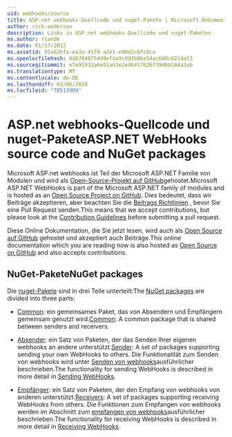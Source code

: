 ```yaml
---
uid: webhooks/source
title: ASP.net webhooks-Quellcode und nuget-Pakete | Microsoft-Dokumentation
author: rick-anderson
description: Links zu ASP.net webhooks-Quellcode und nuget-Paketen
ms.author: riande
ms.date: 01/17/2012
ms.assetid: 91a62bfa-ea3a-41f9-a2e1-e90d2c8fc8ca
ms.openlocfilehash: 8d07848754d9efda9c893b8ba54ac6d0c0214a53
ms.sourcegitcommit: e7e91932a6e91a63e2e46417626f39d6b244a3ab
ms.translationtype: MT
ms.contentlocale: de-DE
ms.lasthandoff: 03/06/2020
ms.locfileid: "78513909"
---
```

# <a name="aspnet-webhooks-source-code-and-nuget-packages"></a><span data-ttu-id="d765b-103">ASP.net webhooks-Quellcode und nuget-Pakete</span><span class="sxs-lookup"><span data-stu-id="d765b-103">ASP.NET WebHooks source code and NuGet packages</span></span>

<span data-ttu-id="d765b-104">Microsoft ASP.net webhooks ist Teil der Microsoft ASP.NET Familie von Modulen und wird als [Open-Source-Projekt auf GitHub](https://github.com/aspnet/WebHooks)gehostet.</span><span class="sxs-lookup"><span data-stu-id="d765b-104">Microsoft ASP.NET WebHooks is part of the Microsoft ASP.NET family of modules and is hosted as an [Open Source Project on GitHub](https://github.com/aspnet/WebHooks).</span></span> <span data-ttu-id="d765b-105">Dies bedeutet, dass wir Beiträge akzeptieren, aber beachten Sie die [Beitrags Richtlinien](https://github.com/aspnet/Home/blob/master/CONTRIBUTING.md) , bevor Sie eine Pull Request senden.</span><span class="sxs-lookup"><span data-stu-id="d765b-105">This means that we accept contributions, but please look at the [Contribution Guidelines](https://github.com/aspnet/Home/blob/master/CONTRIBUTING.md) before submitting a pull request.</span></span>

<span data-ttu-id="d765b-106">Diese Online Dokumentation, die Sie jetzt lesen, wird auch als [Open Source auf GitHub](http://docs.asp.net/en/latest/contribute/style-guide.html#style-guide) gehostet und akzeptiert auch Beiträge.</span><span class="sxs-lookup"><span data-stu-id="d765b-106">This online documentation which you are reading now is also hosted as [Open Source on GitHub](http://docs.asp.net/en/latest/contribute/style-guide.html#style-guide) and also accepts contributions.</span></span>

## <a name="nuget-packages"></a><span data-ttu-id="d765b-107">NuGet-Pakete</span><span class="sxs-lookup"><span data-stu-id="d765b-107">NuGet packages</span></span>

<span data-ttu-id="d765b-108">Die [nuget-Pakete](https://nuget.org/packages?q=Microsoft.AspNet.WebHooks) sind in drei Teile unterteilt:</span><span class="sxs-lookup"><span data-stu-id="d765b-108">The [NuGet packages](https://nuget.org/packages?q=Microsoft.AspNet.WebHooks) are divided into three parts:</span></span>

* <span data-ttu-id="d765b-109">[Common](https://www.nuget.org/packages?q=Microsoft.AspNet.WebHooks.Common): ein gemeinsames Paket, das von Absendern und Empfängern gemeinsam genutzt wird.</span><span class="sxs-lookup"><span data-stu-id="d765b-109">[Common](https://www.nuget.org/packages?q=Microsoft.AspNet.WebHooks.Common): A common package that is shared between senders and receivers.</span></span>

* <span data-ttu-id="d765b-110">[Absender](https://www.nuget.org/packages?q=Microsoft.AspNet.WebHooks.Custom): ein Satz von Paketen, der das Senden Ihrer eigenen webhooks an andere unterstützt.</span><span class="sxs-lookup"><span data-stu-id="d765b-110">[Sender](https://www.nuget.org/packages?q=Microsoft.AspNet.WebHooks.Custom): A set of packages supporting sending your own WebHooks to others.</span></span> <span data-ttu-id="d765b-111">Die Funktionalität zum Senden von webhooks wird unter [Senden von webhooks](sending/senders.md)ausführlicher beschrieben.</span><span class="sxs-lookup"><span data-stu-id="d765b-111">The functionality for sending WebHooks is described in more detail in [Sending WebHooks](sending/senders.md).</span></span>

* <span data-ttu-id="d765b-112">[Empfänger](https://www.nuget.org/packages?q=Microsoft.AspNet.WebHooks.Receivers): ein Satz von Paketen, der den Empfang von webhooks von anderen unterstützt.</span><span class="sxs-lookup"><span data-stu-id="d765b-112">[Receivers](https://www.nuget.org/packages?q=Microsoft.AspNet.WebHooks.Receivers): A set of packages supporting receiving WebHooks from others.</span></span> <span data-ttu-id="d765b-113">Die Funktionen zum Empfangen von webhooks werden im Abschnitt zum [empfangen von webhooks](receiving/index.md)ausführlicher beschrieben.</span><span class="sxs-lookup"><span data-stu-id="d765b-113">The functionality for receiving WebHooks is described in more detail in [Receiving WebHooks](receiving/index.md).</span></span>
